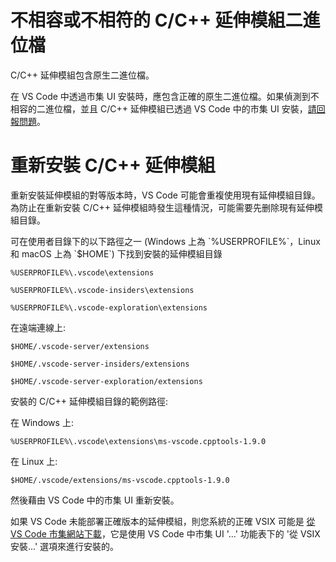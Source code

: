 <html><head></head><body><h1 data-loc-id="incompatible.extension.heading">不相容或不相符的 C/C++ 延伸模組二進位檔</h1>

<p data-loc-id="incompat.extension.text1">C/C++ 延伸模組包含原生二進位檔。</p>

<p data-loc-id="incompat.extension.text2">在 VS Code 中透過市集 UI 安裝時，應包含正確的原生二進位檔。如果偵測到不相容的二進位檔，並且 C/C++ 延伸模組已透過 VS Code 中的市集 UI 安裝，<a href="https://github.com/microsoft/vscode/issues/new?assignees=&amp;labels=&amp;template=bug_report.md" data-loc-id="bug.report.link.title">請回報問題</a>。</p>

<h1 data-loc-id="reinstalling.extension.heading">重新安裝 C/C++ 延伸模組</h1>

<p data-loc-id="reinstall.extension.text1">重新安裝延伸模組的對等版本時，VS Code 可能會重複使用現有延伸模組目錄。為防止在重新安裝 C/C++ 延伸模組時發生這種情況，可能需要先删除現有延伸模組目錄。</p>

<p data-loc-id="reinstall.extension.text2">可在使用者目錄下的以下路徑之一 (Windows 上為 `%USERPROFILE%`，Linux 和 macOS 上為 `$HOME`) 下找到安裝的延伸模組目錄</p>

<pre><code class="lang-bash">%USERPROFILE%\.vscode\extensions</code></pre>
<pre><code class="lang-bash">%USERPROFILE%\.vscode-insiders\extensions</code></pre>
<pre><code class="lang-bash">%USERPROFILE%\.vscode-exploration\extensions</code></pre>

<p data-loc-id="reinstall.extension.text3">在遠端連線上:</p>
<pre><code class="lang-bash">$HOME/.vscode-server/extensions</code></pre>
<pre><code class="lang-bash">$HOME/.vscode-server-insiders/extensions</code></pre>
<pre><code class="lang-bash">$HOME/.vscode-server-exploration/extensions</code></pre>

<p data-loc-id="reinstall.extension.text4">安裝的 C/C++ 延伸模組目錄的範例路徑:</p>

<p data-loc-id="reinstall.extension.text5">在 Windows 上:</p>
<pre><code class="lang-bash">%USERPROFILE%\.vscode\extensions\ms-vscode.cpptools-1.9.0</code></pre>

<p data-loc-id="reinstall.extension.text6">在 Linux 上:</p>
<pre><code class="lang-bash">$HOME/.vscode/extensions/ms-vscode.cpptools-1.9.0</code></pre>

<p data-loc-id="reinstall.extension.text7">然後藉由 VS Code 中的市集 UI 重新安裝。</p>

<p data-loc-id="reinstall.extension.text8">如果 VS Code 未能部署正確版本的延伸模組，則您系統的正確 VSIX 可能是 <a href="https://marketplace.visualstudio.com/items?itemName=ms-vscode.cpptools" data-loc-id="download.vsix.link.title">從 VS Code 市集網站下載</a>，它是使用 VS Code 中市集 UI '...' 功能表下的 '從 VSIX 安裝...' 選項來進行安裝的。</p>
</body></html>